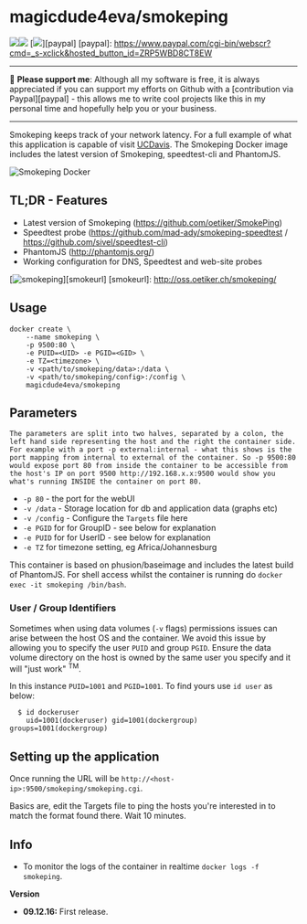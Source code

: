 # magicdude4eva/smokeping
[![](https://images.microbadger.com/badges/image/magicdude4eva/smokeping.svg)](https://microbadger.com/images/magicdude4eva/smokeping "Get your own image badge on microbadger.com")[![](https://images.microbadger.com/badges/version/magicdude4eva/smokeping.svg)](https://microbadger.com/images/magicdude4eva/smokeping "Get your own version badge on microbadger.com")  [![](https://img.shields.io/badge/PayPal--ffffff.svg?style=social&logo=data%3Aimage%2Fpng%3Bbase64%2CiVBORw0KGgoAAAANSUhEUgAAABAAAAAQCAYAAAAf8%2F9hAAAABHNCSVQICAgIfAhkiAAAAZZJREFUOI3Fkb1PFFEUxX%2F3zcAMswFCw0KQr1BZSKUQYijMFibGkhj9D4zYYAuU0NtZSIiNzRZGamqD%2BhdoJR%2FGhBCTHZ11Pt%2B1GIiEnY0hFNzkFu%2FmnHPPPQ%2Buu%2BTiYGjy0ZPa5N1t0SI5m6mITeP4%2B%2FGP%2Fbccvto8j3cuCsQTSy%2FCzLkdxqkXpoUXJoUXJrkfFTLMwHiDYLrFz897Z3jT6ckdBwsiYDMo0tNOIGuBqS%2Beh7sdAkU2g%2BkBFGkd%2FrtSgD8Z%2BrBxj68MAGG1A9efRhVsXrKMU7Y4cNyGOwtDU28OtrqdUMetldvzFKxCYSHJ4NsJ%2BnRJGexHba7VJ%2FTff4BaQFBjVcbqIEZ1bESYn4PRUcHx2N952awUkOHZedUcWm14%2FtjqjREHawUEsgx6Ajg5%2Bsi7jWqBwA%2BmIrXlo9YHUVTmEP%2F6hOO1Ofiyy3pjo%2BsvBDX%2FZpSakhz4BqvQDvdYvrXQEXZViI5rPpBEOwR2l16vtN7bd9SN3L1WXj%2BjGSnN38rq%2B7VL8xXQOdDF%2F0KvXn8BlbuY%2FvUAHysAAAAASUVORK5CYII%3D)][paypal]
[paypal]: https://www.paypal.com/cgi-bin/webscr?cmd=_s-xclick&hosted_button_id=ZRP5WBD8CT8EW
___
:beer: **Please support me**: Although all my software is free, it is always appreciated if you can support my efforts on Github with a [contribution via Paypal][paypal] - this allows me to write cool projects like this in my personal time and hopefully help you or your business. 
___

Smokeping keeps track of your network latency. For a full example of what this application is capable of visit [UCDavis](http://smokeping.ucdavis.edu/cgi-bin/smokeping.fcgi). The Smokeping Docker image includes the latest version of Smokeping, speedtest-cli and PhantomJS.

![Smokeping Docker](https://github.com/magicdude4eva/docker-smokeping/raw/master/docker-smokeping.png)

## TL;DR - Features
* Latest version of Smokeping (https://github.com/oetiker/SmokePing)
* Speedtest probe (https://github.com/mad-ady/smokeping-speedtest / https://github.com/sivel/speedtest-cli)
* PhantomJS (http://phantomjs.org/)
* Working configuration for DNS, Speedtest and web-site probes

[![smokeping](http://oss.oetiker.ch/smokeping/inc/smokeping-logo.png)][smokeurl]
[smokeurl]: http://oss.oetiker.ch/smokeping/

## Usage

```
docker create \
    --name smokeping \
    -p 9500:80 \
    -e PUID=<UID> -e PGID=<GID> \
    -e TZ=<timezone> \
    -v <path/to/smokeping/data>:/data \
    -v <path/to/smokeping/config>:/config \
    magicdude4eva/smokeping
```


## Parameters

`The parameters are split into two halves, separated by a colon, the left hand side representing the host and the right the container side. 
For example with a port -p external:internal - what this shows is the port mapping from internal to external of the container.
So -p 9500:80 would expose port 80 from inside the container to be accessible from the host's IP on port 9500
http://192.168.x.x:9500 would show you what's running INSIDE the container on port 80.`


* `-p 80` - the port for the webUI
* `-v /data` - Storage location for db and application data (graphs etc)
* `-v /config` - Configure the `Targets` file here
* `-e PGID` for for GroupID - see below for explanation
* `-e PUID` for for UserID - see below for explanation
* `-e TZ` for timezone setting, eg Africa/Johannesburg

This container is based on phusion/baseimage and includes the latest build of PhantomJS. For shell access whilst the container is running do `docker exec -it smokeping /bin/bash`.

### User / Group Identifiers
Sometimes when using data volumes (`-v` flags) permissions issues can arise between the host OS and the container. We avoid this issue by allowing you to specify the user `PUID` and group `PGID`. Ensure the data volume directory on the host is owned by the same user you specify and it will "just work" <sup>TM</sup>.

In this instance `PUID=1001` and `PGID=1001`. To find yours use `id user` as below:

```
  $ id dockeruser
    uid=1001(dockeruser) gid=1001(dockergroup) groups=1001(dockergroup)
```

## Setting up the application 

Once running the URL will be `http://<host-ip>:9500/smokeping/smokeping.cgi`.

Basics are, edit the Targets file to ping the hosts you're interested in to match the format found there. 
Wait 10 minutes.

## Info

* To monitor the logs of the container in realtime `docker logs -f smokeping`.


**Version**

+ **09.12.16:** First release.
